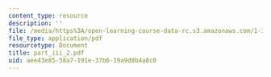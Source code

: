 ```yaml
---
content_type: resource
description: ''
file: /media/https%3A/open-learning-course-data-rc.s3.amazonaws.com/1-361-advanced-soil-mechanics-fall-2004/aee43e8558a7191e37b619a9d8b4a8c0_part_iii_2.pdf
file_type: application/pdf
resourcetype: Document
title: part_iii_2.pdf
uid: aee43e85-58a7-191e-37b6-19a9d8b4a8c0
---
```

